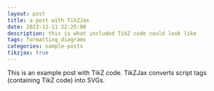 ```yaml
---
layout: post
title: a post with TikZJax
date: 2023-12-11 22:25:00
description: this is what included TikZ code could look like
tags: formatting diagrams
categories: sample-posts
tikzjax: true
---
```


This is an example post with TikZ code. TikZJax converts script tags (containing TikZ code) into SVGs.

<script type="text/tikz">

\begin{tikzpicture}
  \path[mindmap,concept color=black,text=white]
    node[concept] {Computer Science}
    [clockwise from=0]
    child[concept color=green!50!black] {
      node[concept] {practical}
      [clockwise from=90]
      child { node[concept] {algorithms} }
      child { node[concept] {data structures} }
      child { node[concept] {pro\-gramming languages} }
      child { node[concept] {software engineer\-ing} }
    }  
    child[concept color=blue] {
      node[concept] {applied}
      [clockwise from=-30]
      child { node[concept] {databases} }
      child { node[concept] {WWW} }
    }
    child[concept color=red] { node[concept] {technical} }
    child[concept color=orange] { node[concept] {theoretical} };
\end{tikzpicture}
</script>
